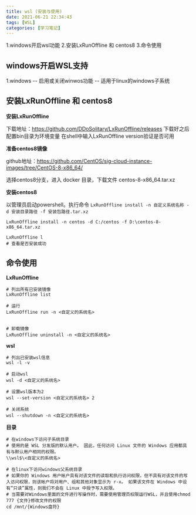 ```yaml
---
title: wsl (安装与使用)
date: 2021-06-21 22:34:43
tags: [WSL]
categories: [学习笔记]
---
```


1.windows开启wsl功能
2.安装LxRunOffline 和 centos8
3.命令使用
<!--more-->

## windows开启WSL支持

1.windows -- 启用或关闭winwos功能 -- 适用于linux的windows子系统 

## 安装LxRunOffline 和 centos8

**安装LxRunOffline**

下载地址：https://github.com/DDoSolitary/LxRunOffline/releases
下载好之后配置bin目录为环境变量
在shell中输入LxRunOffline version验证是否可用

**准备centos8镜像**

github地址：https://github.com/CentOS/sig-cloud-instance-images/tree/CentOS-8-x86_64/

选择centos8分支，进入 docker 目录，下载文件 centos-8-x86_64.tar.xz


**安装centos8**

以管理员启动powershell。执行命令 `LxRunOffline install -n 自定义系统名称 -d 安装目录路径 -f 安装包路径.tar.xz`

```
LxRunOffline install -n centos -d C:/centos -f D:\centos-8-x86_64.tar.xz

LxRunOffline l 
# 查看是否安装成功
```


## 命令使用

**LxRunOffline**

```
# 列出所有已安装镜像
LxRunOffline list

# 运行
LxRunOffline run -n <自定义的系统名>


# 卸载镜像
LxRunOffline uninstall -n <自定义的系统名>
```


**wsl**

```
# 列出已安装wsl信息
wsl -l -v

# 启动wsl
wsl -d <自定义的系统名>

# 设置wsl版本为2
wsl --set-version <自定义的系统名> 2

# 关闭系统
wsl --shutdown -n <自定义的系统名>
```

**目录**

```
# 在windows下访问子系统目录
# 使用的是 WSL 分发版的默认用户。 因此，任何访问 Linux 文件的 Windows 应用都具有与默认用户相同的权限。
\\wsl$\<自定义的系统名>

# 在linux下访问windows父系统目录
# 如果你的 Windows 用户帐户具有对该文件的读取和执行访问权限，但不具有对该文件的写入访问权限，则该帐户将对用户、组和其他对象显示为 r-x。 如果该文件在 Windows 中设有“只读”属性，则我们不会在 Linux 中授予写入权限。
# 当需要对Windows里面的文件进行写操作时，需要使用管理员权限运行WSL，并且使用chmod 777 {文件}修改文件的权限
cd /mnt/{Windows盘符}
```